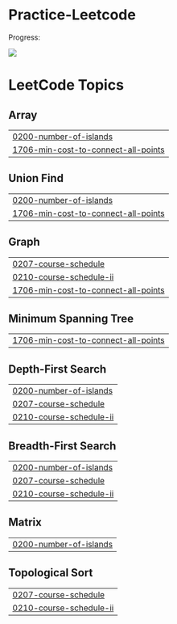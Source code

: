 # Practice-Leetcode

Progress: 

![](https://leetcard.jacoblin.cool/surya_ned?ext=heatmap)

<!---LeetCode Topics Start-->
# LeetCode Topics
## Array
|  |
| ------- |
| [0200-number-of-islands](https://github.com/Surya7612/Practice-Leetcode/tree/master/0200-number-of-islands) |
| [1706-min-cost-to-connect-all-points](https://github.com/Surya7612/Practice-Leetcode/tree/master/1706-min-cost-to-connect-all-points) |
## Union Find
|  |
| ------- |
| [0200-number-of-islands](https://github.com/Surya7612/Practice-Leetcode/tree/master/0200-number-of-islands) |
| [1706-min-cost-to-connect-all-points](https://github.com/Surya7612/Practice-Leetcode/tree/master/1706-min-cost-to-connect-all-points) |
## Graph
|  |
| ------- |
| [0207-course-schedule](https://github.com/Surya7612/Practice-Leetcode/tree/master/0207-course-schedule) |
| [0210-course-schedule-ii](https://github.com/Surya7612/Practice-Leetcode/tree/master/0210-course-schedule-ii) |
| [1706-min-cost-to-connect-all-points](https://github.com/Surya7612/Practice-Leetcode/tree/master/1706-min-cost-to-connect-all-points) |
## Minimum Spanning Tree
|  |
| ------- |
| [1706-min-cost-to-connect-all-points](https://github.com/Surya7612/Practice-Leetcode/tree/master/1706-min-cost-to-connect-all-points) |
## Depth-First Search
|  |
| ------- |
| [0200-number-of-islands](https://github.com/Surya7612/Practice-Leetcode/tree/master/0200-number-of-islands) |
| [0207-course-schedule](https://github.com/Surya7612/Practice-Leetcode/tree/master/0207-course-schedule) |
| [0210-course-schedule-ii](https://github.com/Surya7612/Practice-Leetcode/tree/master/0210-course-schedule-ii) |
## Breadth-First Search
|  |
| ------- |
| [0200-number-of-islands](https://github.com/Surya7612/Practice-Leetcode/tree/master/0200-number-of-islands) |
| [0207-course-schedule](https://github.com/Surya7612/Practice-Leetcode/tree/master/0207-course-schedule) |
| [0210-course-schedule-ii](https://github.com/Surya7612/Practice-Leetcode/tree/master/0210-course-schedule-ii) |
## Matrix
|  |
| ------- |
| [0200-number-of-islands](https://github.com/Surya7612/Practice-Leetcode/tree/master/0200-number-of-islands) |
## Topological Sort
|  |
| ------- |
| [0207-course-schedule](https://github.com/Surya7612/Practice-Leetcode/tree/master/0207-course-schedule) |
| [0210-course-schedule-ii](https://github.com/Surya7612/Practice-Leetcode/tree/master/0210-course-schedule-ii) |
<!---LeetCode Topics End-->